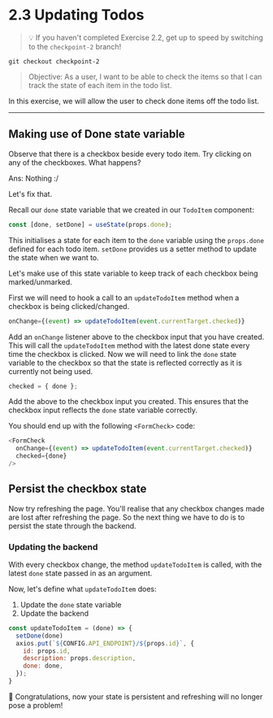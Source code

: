 # 2.3 Updating Todos

> 💡 If you haven't completed Exercise 2.2, get up to speed by switching to the `checkpoint-2` branch!

```
git checkout checkpoint-2
```

> Objective: As a user, I want to be able to check the items so that I can track the state of each item in the todo list.

In this exercise, we will allow the user to check done items off the todo list.

---

## Making use of Done state variable

Observe that there is a checkbox beside every todo item. Try clicking on any of the checkboxes. What happens?

Ans: Nothing :/

Let's fix that.

Recall our `done` state variable that we created in our `TodoItem` component:

```js
const [done, setDone] = useState(props.done);
```

This initialises a state for each item to the `done` variable using the `props.done` defined for each todo item. `setDone` provides us a setter method to update the state when we want to.

Let's make use of this state variable to keep track of each checkbox being marked/unmarked.

First we will need to hook a call to an `updateTodoItem` method when a checkbox is being clicked/changed.

```js
onChange={(event) => updateTodoItem(event.currentTarget.checked)}
```

Add an `onChange` listener above to the checkbox input that you have created. This will call the `updateTodoItem` method with the latest done state every time the checkbox is clicked.
Now we will need to link the `done` state variable to the checkbox so that the state is reflected correctly as it is currently not being used.

```js
checked = { done };
```

Add the above to the checkbox input you created. This ensures that the checkbox input reflects the `done` state variable correctly.

You should end up with the following `<FormCheck>` code:

```js
<FormCheck
  onChange={(event) => updateTodoItem(event.currentTarget.checked)}
  checked={done}
/>
```

## Persist the checkbox state

Now try refreshing the page. You'll realise that any checkbox changes made are lost after refreshing the page. So the next thing we have to do is to persist the state through the backend.

### Updating the backend

With every checkbox change, the method `updateTodoItem` is called, with the latest `done` state passed in as an argument.

Now, let's define what `updateTodoItem` does:
1. Update the `done` state variable
2. Update the backend

```js
const updateTodoItem = (done) => {
  setDone(done)
  axios.put(`${CONFIG.API_ENDPOINT}/${props.id}`, {
    id: props.id,
    description: props.description,
    done: done,
  });
}
```

🎉 Congratulations, now your state is persistent and refreshing will no longer pose a problem!